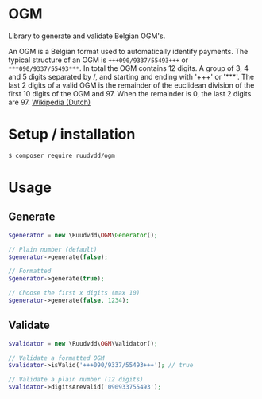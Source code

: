 # OGM
Library to generate and validate Belgian OGM's.

An OGM is a Belgian format used to automatically identify
payments. The typical structure of an OGM is `+++090/9337/55493+++` or `***090/9337/55493***`.
In total the OGM contains 12 digits. A group of 3, 4 and 5 digits separated by /, and starting and ending with '+++' or '***'.
The last 2 digits of a valid OGM is the remainder of the euclidean division of the first 10 digits of the OGM and 97.
When the remainder is 0, the last 2 digits are 97. [Wikipedia (Dutch)](https://nl.wikipedia.org/wiki/Gestructureerde_mededeling)

# Setup / installation

```sh
$ composer require ruudvdd/ogm
```

# Usage
## Generate

```php
$generator = new \Ruudvdd\OGM\Generator();

// Plain number (default)
$generator->generate(false);

// Formatted
$generator->generate(true);

// Choose the first x digits (max 10)
$generator->generate(false, 1234);

```

## Validate

```php
$validator = new \Ruudvdd\OGM\Validator();

// Validate a formatted OGM
$validator->isValid('+++090/9337/55493+++'); // true

// Validate a plain number (12 digits)
$validator->digitsAreValid('090933755493');

```
